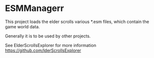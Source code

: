ESMManagerr
=

This project loads the elder scrolls various *.esm files, which contain the game world data.

Generally it is to be used by other projects.

See ElderScrollsExplorer for more information https://github.com/lderScrollsExplorer
